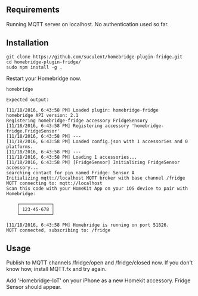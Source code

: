 ## Requirements

Running MQTT server on localhost. No authentication used so far.

## Installation

    git clone https://github.com/suculent/homebridge-plugin-fridge.git
    cd homebridge-plugin-fridge/
    sudo npm install -g .

Restart your Homebridge now.

    homebridge

    Expected output:
    
    [11/18/2016, 6:43:58 PM] Loaded plugin: homebridge-fridge
    homebridge API version: 2.1
    Registering homebridge-fridge accessory FridgeSensory
    [11/18/2016, 6:43:58 PM] Registering accessory 'homebridge-fridge.FridgeSensor'
    [11/18/2016, 6:43:58 PM] ---
    [11/18/2016, 6:43:58 PM] Loaded config.json with 1 accessories and 0 platforms.
    [11/18/2016, 6:43:58 PM] ---
    [11/18/2016, 6:43:58 PM] Loading 1 accessories...
    [11/18/2016, 6:43:58 PM] [FridgeSensor] Initializing FridgeSensor accessory...
    searching contact for pin named Fridge: Sensor A
    Initializing mqtt://localhost MQTT broker with base channel /fridge
    MQTT connecting to: mqtt://localhost
    Scan this code with your HomeKit App on your iOS device to pair with Homebridge:
                           
        ┌────────────┐     
        │ 123-45-678 │     
        └────────────┘     
                           
    [11/18/2016, 6:43:58 PM] Homebridge is running on port 51826.
    MQTT connected, subscribing to: /fridge
    

## Usage

Publish to MQTT channels /fridge/open and /fridge/closed now.
If you don't know how, install MQTT.fx and try again.

Add 'Homebridge-IoT' on your iPhone as a new Homekit accessory. Fridge Sensor should appear.
